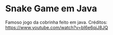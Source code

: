 # Snake Game em Java
 Famoso jogo da cobrinha feito em java. Créditos: https://www.youtube.com/watch?v=bI6e6qjJ8JQ
